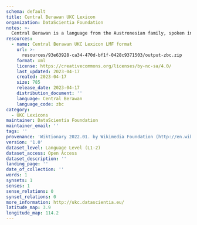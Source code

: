 ```yaml
---
schema: default
title: Central Berawan UKC Lexicon
organization: DataScientia Foundation
notes: >-
  Central Berawan is a language from the Austronesian family, spoken in Oceania. The UKC Lexicon of Central Berawan is represented as a lexico-semantic network. It consists of words, word senses, synsets, as well as sense-level and synset-level relationships.
resources:
  - name: Central Berawan UKC Lexicon LMF format
    url: >-
      resources/93e63928-ca34-470d-bf1f-0428c9371503/output-zbc.zip
    format: xml
    license: https://creativecommons.org/licenses/by-nc-sa/4.0/
    last_updated: 2023-04-17
    created: 2023-04-17
    size: 785
    release_date: 2023-04-17
    distribution_document: ''
    language: Central Berawan
    language_code: zbc
category:
  - UKC Lexicons
maintainer: DataScientia Foundation
maintainer_email: ''
tags: ''
provenance: 'Wiktionary 2022.01. by Wikimedia Foundation (http://en.wiktionary.org); Princeton WordNet 2.1 by Princeton University (https://wordnet.princeton.edu)'
version: '1.0'
dataset_level: Language Level (L1-2)
dataset_access: Open Access
dataset_description: ''
landing_page: ''
date_of_collection: ''
words: 1
synsets: 1
senses: 1
sense_relations: 0
synset_relations: 0
more_information: http://ukc.datascientia.eu/
latitude_map: 3.9
longitude_map: 114.2
---
```

